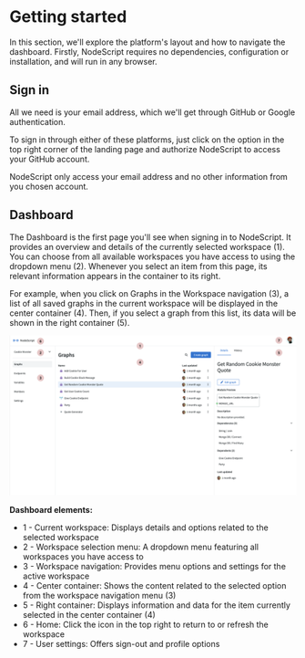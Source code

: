 # Getting started

In this section, we'll explore the platform's layout and how to navigate the dashboard. Firstly, NodeScript requires no dependencies, configuration or installation, and will run in any browser.

## Sign in

All we need is your email address, which we'll get through GitHub or Google authentication.

To sign in through either of these platforms, just click on the option in the top right corner of the landing page and authorize NodeScript to access your GitHub account. 

NodeScript only access your email address and no other information from you chosen account.

## Dashboard

The Dashboard is the first page you'll see when signing in to NodeScript. It provides an overview and details of the currently selected workspace (1). You can choose from all available workspaces you have access to using the dropdown menu (2). Whenever you select an item from this page, its relevant information appears in the container to its right.

For example, when you click on Graphs in the Workspace navigation (3), a list of all saved graphs in the current workspace will be displayed in the center container (4). Then, if you select a graph from this list, its data will be shown in the right container (5).

![Dashboard navigation](./images/getting-started/dashboard.png)

**Dashboard elements:**
- 1 - Current workspace: Displays details and options related to the selected workspace
- 2 - Workspace selection menu: A dropdown menu featuring all workspaces you have access to
- 3 - Workspace navigation: Provides menu options and settings for the active workspace
- 4 - Center container: Shows the content related to the selected option from the workspace navigation menu (3)
- 5 - Right container: Displays information and data for the item currently selected in the center container (4)
- 6 - Home: Click the icon in the top right to return to or refresh the workspace
- 7 - User settings: Offers sign-out and profile options

